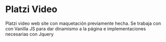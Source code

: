 # Platzi Video

Platzi video web site con maquetación previamente hecha.
Se trabaja con con Vanilla JS para dar dinamismo a la página
e implementaciones necesarias con Jquery
